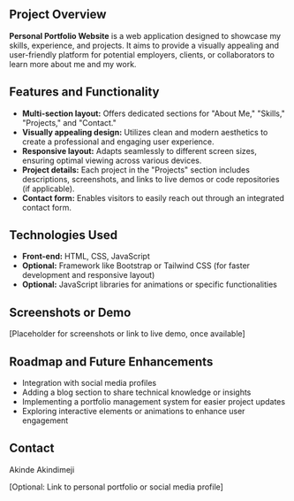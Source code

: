 ## Project Overview

**Personal Portfolio Website** is a web application designed to showcase my skills, experience, and projects. It aims to provide a visually appealing and user-friendly platform for potential employers, clients, or collaborators to learn more about me and my work.

## Features and Functionality

* **Multi-section layout:** Offers dedicated sections for "About Me," "Skills," "Projects," and "Contact."
* **Visually appealing design:** Utilizes clean and modern aesthetics to create a professional and engaging user experience.
* **Responsive layout:** Adapts seamlessly to different screen sizes, ensuring optimal viewing across various devices.
* **Project details:** Each project in the "Projects" section includes descriptions, screenshots, and links to live demos or code repositories (if applicable).
* **Contact form:** Enables visitors to easily reach out through an integrated contact form.

## Technologies Used

* **Front-end:** HTML, CSS, JavaScript
* **Optional:** Framework like Bootstrap or Tailwind CSS (for faster development and responsive layout)
* **Optional:** JavaScript libraries for animations or specific functionalities

## Screenshots or Demo

[Placeholder for screenshots or link to live demo, once available]

## Roadmap and Future Enhancements

* Integration with social media profiles
* Adding a blog section to share technical knowledge or insights
* Implementing a portfolio management system for easier project updates
* Exploring interactive elements or animations to enhance user engagement

## Contact

Akinde Akindimeji

[Optional: Link to personal portfolio or social media profile] 